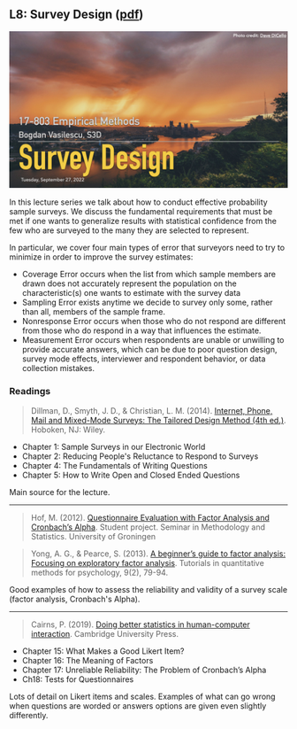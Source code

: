 ## L8: Survey Design ([pdf](../slides/08-survey-design.pdf))

[![Lecture8-Survey-Design](../assets/images/08-survey-design.jpeg)](../slides/08-survey-design.pdf)

In this lecture series we talk about how to conduct effective probability sample surveys. We discuss the fundamental requirements that must be met if one wants to generalize results with statistical confidence from the few who are surveyed to the many they are selected to represent. 

In particular, we cover four main types of error that surveyors need to try to minimize in order to improve the survey estimates:

- Coverage Error occurs when the list from which sample members are drawn does not accurately represent the population on the characteristic(s) one wants to estimate with the survey data
- Sampling Error exists anytime we decide to survey only some, rather than all, members of the sample frame.
- Nonresponse Error occurs when those who do not respond are different from those who do respond in a way that influences the estimate.
- Measurement Error occurs when respondents are unable or unwilling to provide accurate answers, which can be due to poor question design, survey mode effects, interviewer and respondent behavior, or data collection mistakes.


### Readings

> Dillman, D., Smyth, J. D., & Christian, L. M. (2014). [Internet, Phone, Mail and Mixed-Mode Surveys: The Tailored Design Method (4th ed.)](https://www.google.com/books/edition/Internet_Phone_Mail_and_Mixed_Mode_Surve/fhQNBAAAQBAJ?hl=en&gbpv=1&dq=Internet,+Phone,+Mail+and+Mixed-Mode+Surveys:+The+Tailored+Design+Method&pg=PR11&printsec=frontcover). Hoboken, NJ: Wiley.

- Chapter 1: Sample Surveys in our Electronic World
- Chapter 2: Reducing People's Reluctance to Respond to Surveys 
- Chapter 4: The Fundamentals of Writing Questions
- Chapter 5: How to Write Open and Closed Ended Questions

Main source for the lecture. 

---
> Hof, M. (2012). [Questionnaire Evaluation with Factor Analysis and Cronbach’s Alpha](http://www.let.rug.nl/nerbonne/teach/rema-stats-meth-seminar/student-papers/MHof-QuestionnaireEvaluation-2012-Cronbach-FactAnalysis.pdf). Student project. Seminar in Methodology and Statistics. University of Groningen

> Yong, A. G., & Pearce, S. (2013). [A beginner’s guide to factor analysis: Focusing on exploratory factor analysis](https://sites.ualberta.ca/~lkgray/uploads/7/3/6/2/7362679/exploratoryfactoranalysis.pdf). Tutorials in quantitative methods for psychology, 9(2), 79-94.

Good examples of how to assess the reliability and validity of a survey scale (factor analysis, Cronbach's Alpha).

---
> Cairns, P. (2019). [Doing better statistics in human-computer interaction](https://www.google.com/books/edition/Doing_Better_Statistics_in_Human_Compute/-5CFDwAAQBAJ?hl=en&gbpv=1&dq=Doing+better+statistics+in+human-computer+interaction&pg=PR11&printsec=frontcover). Cambridge University Press.

- Chapter 15: What Makes a Good Likert Item?
- Chapter 16: The Meaning of Factors
- Chapter 17: Unreliable Reliability: The Problem of Cronbach’s Alpha 
- Ch18: Tests for Questionnaires

Lots of detail on Likert items and scales. Examples of what can go wrong when questions are worded or answers options are given even slightly differently.
